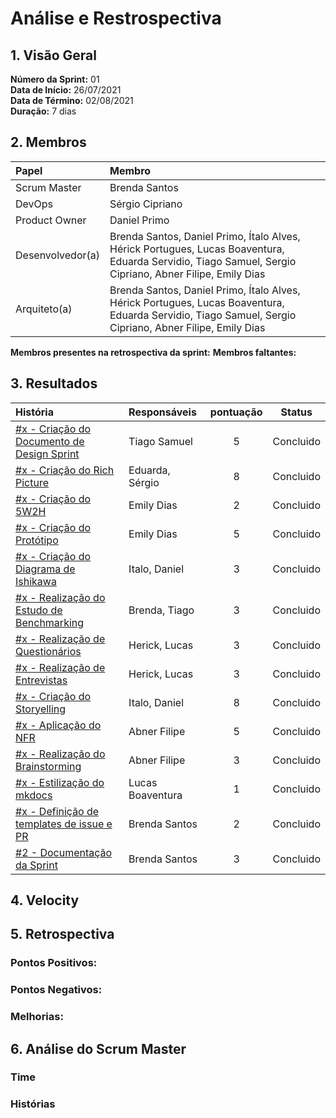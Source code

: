 # Análise e Restrospectiva

## 1. Visão Geral
**Número da Sprint:** 01     
**Data de Início:** 26/07/2021         
**Data de Término:** 02/08/2021       
**Duração:** 7 dias       

## 2. Membros
|      Papel       |          Membro            |
| :--------------  | :-----------------------   |
|    Scrum Master  |       Brenda Santos        |
|      DevOps      |      Sérgio Cipriano       |
|   Product Owner  |       Daniel Primo         |
| Desenvolvedor(a) |Brenda Santos, Daniel Primo, Ítalo Alves, Hérick Portugues, Lucas Boaventura, Eduarda Servidio, Tiago Samuel, Sergio Cipriano, Abner Filipe, Emily Dias |
|   Arquiteto(a)   |Brenda Santos, Daniel Primo, Ítalo Alves, Hérick Portugues, Lucas Boaventura, Eduarda Servidio, Tiago Samuel, Sergio Cipriano, Abner Filipe, Emily Dias| 

**Membros presentes na retrospectiva da sprint:** 
**Membros faltantes:**

## 3. Resultados
|  História  | Responsáveis  | pontuação | Status |
| :--------  | :-----------  | :-------: | :----: |
|[#x - Criação do Documento de Design Sprint]( ) | Tiago Samuel |    5    | Concluido |
|[#x - Criação do Rich Picture]( ) | Eduarda, Sérgio |     8     | Concluido |
|[#x - Criação do 5W2H]( ) | Emily Dias |     2     | Concluido | 
|[#x - Criação do Protótipo]( ) | Emily Dias |     5     | Concluido | 
|[#x - Criação do Diagrama de Ishikawa]( ) | Italo, Daniel |     3     | Concluido | 
|[#x - Realização do Estudo de Benchmarking]( ) | Brenda, Tiago |     3     | Concluido | 
|[#x - Realização de Questionários]( ) | Herick, Lucas |     3     | Concluido | 
|[#x - Realização de Entrevistas]( ) | Herick, Lucas |     3     | Concluido | 
|[#x - Criação do Storyelling]( ) | Italo, Daniel |     8     | Concluido | 
|[#x - Aplicação do NFR]( ) | Abner Filipe|     5    | Concluido | 
|[#x - Realização do Brainstorming]( ) | Abner Filipe |     3     | Concluido | 
|[#x - Estilização do mkdocs]() | Lucas Boaventura |     1     | Concluido | 
|[#x - Definição de templates de issue e PR]( ) | Brenda Santos |     2     | Concluido | 
|[#2 - Documentação da Sprint]( ) | Brenda Santos |     3     | Concluido | 

## 4. Velocity


## 5. Retrospectiva

### Pontos Positivos:


### Pontos Negativos:


### Melhorias:


## 6. Análise do Scrum Master
### Time

### Histórias